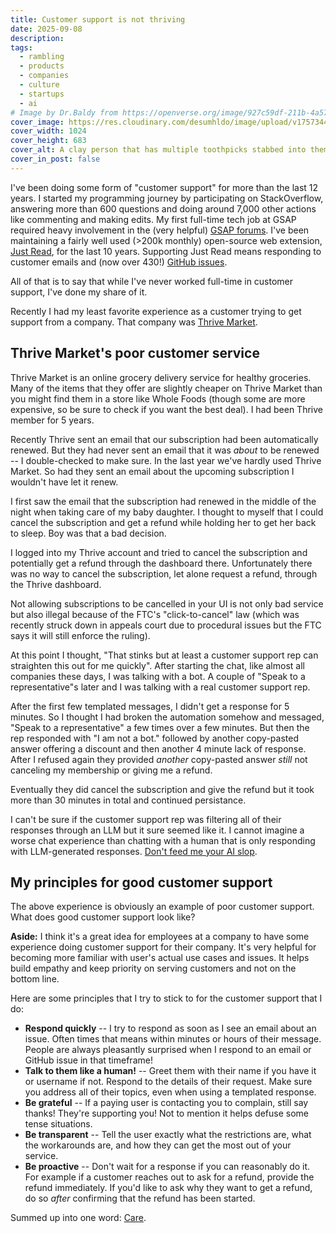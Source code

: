 ```yaml
---
title: Customer support is not thriving
date: 2025-09-08
description:
tags:
  - rambling
  - products
  - companies
  - culture
  - startups
  - ai
# Image by Dr.Baldy from https://openverse.org/image/927c59df-211b-4a57-a199-6c06ff83665e?q=customer+support&p=18
cover_image: https://res.cloudinary.com/desumhldo/image/upload/v1757344196/customer-support_h9w3wk.webp
cover_width: 1024
cover_height: 683
cover_alt: A clay person that has multiple toothpicks stabbed into them with Xs drawn as eyes.
cover_in_post: false
---
```


I've been doing some form of "customer support" for more than the last 12 years. I started my programming journey by participating on StackOverflow, answering more than 600 questions and doing around 7,000 other actions like commenting and making edits. My first full-time tech job at GSAP required heavy involvement in the (very helpful) [GSAP forums](https://gsap.com/community/). I've been maintaining a fairly well used (>200k monthly) open-source web extension, [Just Read](https://justread.link), for the last 10 years. Supporting Just Read means responding to customer emails and (now over 430!) [GitHub issues](https://github.com/ZachSaucier/Just-Read/issues).

All of that is to say that while I've never worked full-time in customer support, I've done my share of it.

Recently I had my least favorite experience as a customer trying to get support from a company. That company was [Thrive Market](https://thrivemarket.com).

<span class="excerpt_marker"></span>

## Thrive Market's poor customer service

Thrive Market is an online grocery delivery service for healthy groceries. Many of the items that they offer are slightly cheaper on Thrive Market than you might find them in a store like Whole Foods (though some are more expensive, so be sure to check if you want the best deal). I had been Thrive member for 5 years.

Recently Thrive sent an email that our subscription had been automatically renewed. But they had never sent an email that it was _about_ to be renewed -- I double-checked to make sure. In the last year we've hardly used Thrive Market. So had they sent an email about the upcoming subscription I wouldn't have let it renew.

I first saw the email that the subscription had renewed in the middle of the night when taking care of my baby daughter. I thought to myself that I could cancel the subscription and get a refund while holding her to get her back to sleep. Boy was that a bad decision.

I logged into my Thrive account and tried to cancel the subscription and potentially get a refund through the dashboard there. Unfortunately there was no way to cancel the subscription, let alone request a refund, through the Thrive dashboard.

Not allowing subscriptions to be cancelled in your UI is not only bad service but also illegal because of the FTC's "click-to-cancel" law (which was recently struck down in appeals court due to procedural issues but the FTC says it will still enforce the ruling).

At this point I thought, "That stinks but at least a customer support rep can straighten this out for me quickly". After starting the chat, like almost all companies these days, I was talking with a bot. A couple of "Speak to a representative"s later and I was talking with a real customer support rep.

After the first few templated messages, I didn't get a response for 5 minutes. So I thought I had broken the automation somehow and messaged, "Speak to a representative" a few times over a few minutes. But then the rep responded with "I am not a bot." followed by another copy-pasted answer offering a discount and then another 4 minute lack of response. After I refused again they provided _another_ copy-pasted answer _still_ not canceling my membership or giving me a refund.

Eventually they did cancel the subscription and give the refund but it took more than 30 minutes in total and continued persistance.

I can't be sure if the customer support rep was filtering all of their responses through an LLM but it sure seemed like it. I cannot imagine a worse chat experience than chatting with a human that is only responding with LLM-generated responses. [Don't feed me your AI slop](https://www.seangoedecke.com/dont-feed-me-slop/).

## My principles for good customer support

The above experience is obviously an example of poor customer support. What does good customer support look like?

<script>
	import ContentAside from "$lib/components/ContentAside.svelte";
</script>

<ContentAside>
  <strong>Aside:</strong> I think it's a great idea for employees at a company to have some experience doing customer support for their company. It's very helpful for becoming more familiar with user's actual use cases and issues. It helps build empathy and keep priority on serving customers and not on the bottom line.
</ContentAside>

Here are some principles that I try to stick to for the customer support that I do:

- **Respond quickly** -- I try to respond as soon as I see an email about an issue. Often times that means within minutes or hours of their message. People are always pleasantly surprised when I respond to an email or GitHub issue in that timeframe!
- **Talk to them like a human!** -- Greet them with their name if you have it or username if not. Respond to the details of their request. Make sure you address all of their topics, even when using a templated response.
- **Be grateful** -- If a paying user is contacting you to complain, still say thanks! They're supporting you! Not to mention it helps defuse some tense situations.
- **Be transparent** -- Tell the user exactly what the restrictions are, what the workarounds are, and how they can get the most out of your service.
- **Be proactive** -- Don't wait for a response if you can reasonably do it. For example if a customer reaches out to ask for a refund, provide the refund immediately. If you'd like to ask why they want to get a refund, do so _after_ confirming that the refund has been started.

Summed up into one word: [Care](/blog/user-centered-iteration/#maybe-the-key-is-to-care-but-not-strive-for-perfection).
